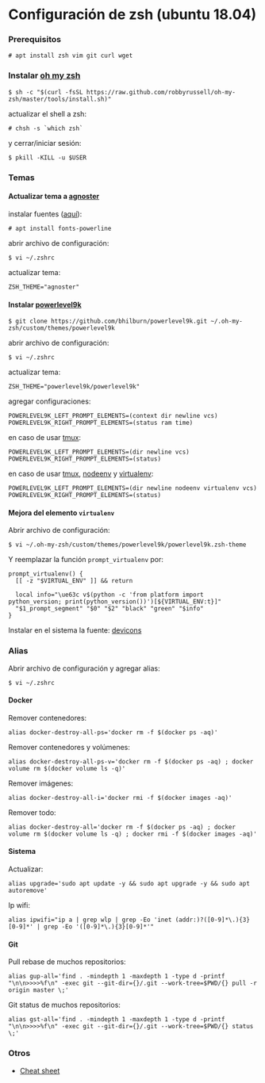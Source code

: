 # Configuración de **zsh** (ubuntu 18.04)

### Prerequisitos

```
# apt install zsh vim git curl wget
```

### Instalar [oh my zsh](https://ohmyz.sh/)

```
$ sh -c "$(curl -fsSL https://raw.github.com/robbyrussell/oh-my-zsh/master/tools/install.sh)"
```

actualizar el shell a zsh:

```
# chsh -s `which zsh`
```

y cerrar/iniciar sesión:

```
$ pkill -KILL -u $USER
```

### Temas

#### Actualizar tema a [agnoster](https://github.com/agnoster/agnoster-zsh-theme)

instalar fuentes ([aquí](https://powerline.readthedocs.io/en/latest/installation/linux.html#fonts-installation)):

```
# apt install fonts-powerline
```

abrir archivo de configuración:

```
$ vi ~/.zshrc    
```

actualizar tema:

```
ZSH_THEME="agnoster"
```

#### Instalar [powerlevel9k](https://github.com/bhilburn/powerlevel9k)

```
$ git clone https://github.com/bhilburn/powerlevel9k.git ~/.oh-my-zsh/custom/themes/powerlevel9k
```

abrir archivo de configuración:

```
$ vi ~/.zshrc    
```

actualizar tema:

```
ZSH_THEME="powerlevel9k/powerlevel9k"
```

agregar configuraciones:

```
POWERLEVEL9K_LEFT_PROMPT_ELEMENTS=(context dir newline vcs)
POWERLEVEL9K_RIGHT_PROMPT_ELEMENTS=(status ram time)
```

en caso de usar [tmux](tmux):

```
POWERLEVEL9K_LEFT_PROMPT_ELEMENTS=(dir newline vcs)
POWERLEVEL9K_RIGHT_PROMPT_ELEMENTS=(status)
```

en caso de usar [tmux](tmux), [nodeenv](https://github.com/ekalinin/nodeenv) y [virtualenv](https://virtualenv.pypa.io/en/latest/):

```
POWERLEVEL9K_LEFT_PROMPT_ELEMENTS=(dir newline nodeenv virtualenv vcs)
POWERLEVEL9K_RIGHT_PROMPT_ELEMENTS=(status)
```

#### Mejora del elemento `virtualenv`
Abrir archivo de configuración:

```
$ vi ~/.oh-my-zsh/custom/themes/powerlevel9k/powerlevel9k.zsh-theme 
```

Y reemplazar la función `prompt_virtualenv` por:

```
prompt_virtualenv() {
  [[ -z "$VIRTUAL_ENV" ]] && return

  local info="\ue63c v$(python -c 'from platform import python_version; print(python_version())')[${VIRTUAL_ENV:t}]"
  "$1_prompt_segment" "$0" "$2" "black" "green" "$info"
}
```

Instalar en el sistema la fuente: [devicons](https://github.com/gabrielelana/awesome-terminal-fonts/blob/master/fonts/devicons-regular.ttf)

### Alias

Abrir archivo de configuración y agregar alias:

```
$ vi ~/.zshrc    
```


#### Docker

Remover contenedores:

```
alias docker-destroy-all-ps='docker rm -f $(docker ps -aq)'
```

Remover contenedores y volúmenes:

```
alias docker-destroy-all-ps-v='docker rm -f $(docker ps -aq) ; docker volume rm $(docker volume ls -q)'
```

Remover imágenes:

```
alias docker-destroy-all-i='docker rmi -f $(docker images -aq)'
```

Remover todo:

```
alias docker-destroy-all='docker rm -f $(docker ps -aq) ; docker volume rm $(docker volume ls -q) ; docker rmi -f $(docker images -aq)'
```

#### Sistema

Actualizar:

```
alias upgrade='sudo apt update -y && sudo apt upgrade -y && sudo apt autoremove'
```

Ip wifi:

```
alias ipwifi="ip a | grep wlp | grep -Eo 'inet (addr:)?([0-9]*\.){3}[0-9]*' | grep -Eo '([0-9]*\.){3}[0-9]*'"
```

#### Git

Pull rebase de muchos repositorios:

```
alias gup-all='find . -mindepth 1 -maxdepth 1 -type d -printf "\n\n>>>>%f\n" -exec git --git-dir={}/.git --work-tree=$PWD/{} pull -r origin master \;'
```

Git status de muchos repositorios:

```
alias gst-all='find . -mindepth 1 -maxdepth 1 -type d -printf "\n\n>>>>%f\n" -exec git --git-dir={}/.git --work-tree=$PWD/{} status \;'
```

### Otros

- [Cheat sheet](https://github.com/robbyrussell/oh-my-zsh/wiki/Cheatsheet)

